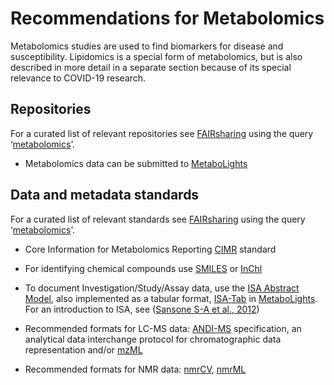 # Recommendations for Metabolomics
Metabolomics studies are used to find biomarkers for disease and susceptibility. Lipidomics is a special form of metabolomics, but is also described in more detail in a separate section because of its special relevance to COVID-19 research.

## Repositories
For a curated list of relevant repositories see [FAIRsharing](https://fairsharing.org/) using the query ‘[metabolomics](https://fairsharing.org/search/?q=metabolomics&content=biodbcore&name=&taxonomies=&organisations=&shortname=&description=&supportlinks=&licenses=&countries=&maintainers=&expanded_onto_domains=&expanded_onto_disciplines=&user_defined_tags=&record_id=&miriam_id=&search_state=hidden)’.
 
* Metabolomics data can be submitted to [MetaboLights](https://www.ebi.ac.uk/metabolights)

## Data and metadata standards
For a curated list of relevant standards see [FAIRsharing](https://fairsharing.org) using the query ‘[metabolomics](https://fairsharing.org/search/?q=metabolomics&content=standard&name=&taxonomies=&organisations=&shortname=&description=&supportlinks=&licenses=&countries=&maintainers=&expanded_onto_domains=&expanded_onto_disciplines=&user_defined_tags=&record_id=&miriam_id=&search_state=hidden)’.

* Core Information for Metabolomics Reporting [CIMR](https://github.com/MSI-Metabolomics-Standards-Initiative/CIMR/) standard
* For identifying chemical compounds use [SMILES](https://doi.org/10.25504/FAIRsharing.qv4b3c) or [InChl](https://doi.org/10.25504/FAIRsharing.ddk9t9)
* To document Investigation/Study/Assay data, use the [ISA Abstract Model](https://isa-specs.readthedocs.io/en/latest/), also implemented as
a tabular format, [ISA-Tab](https://doi.org/10.25504/FAIRsharing.53gp75) in [MetaboLights](https://www.ebi.ac.uk/metabolights). For an introduction to ISA, see ([Sansone S-A et al., 2012](https://doi.org/10.1038/ng.1054))

* Recommended formats for LC-MS data: [ANDI-MS](https://fairsharing.org/bsg-s001216/) specification, an analytical data interchange protocol for chromatographic data
representation and/or [mzML](http://www.psidev.info/mzML)
* Recommended formats for NMR data: [nmrCV](http://nmrml.org/cv/), [nmrML](http://nmrml.org/schema/)

